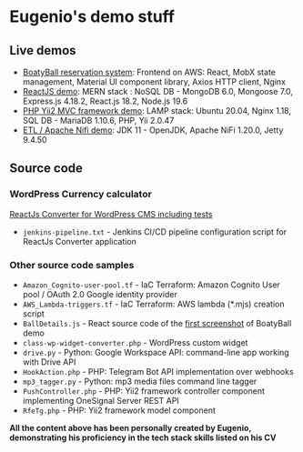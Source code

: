 
# Eugenio's demo stuff

## Live demos
- [BoatyBall reservation system](https://demo.4dates.net/bball): Frontend on AWS: React, MobX state management, Material UI component library, Axios HTTP client, Nginx
- [ReactJS demo](https://demo.4dates.net/react): MERN stack : NoSQL DB - MongoDB 6.0, Mongoose 7.0, Express.js 4.18.2, React.js 18.2, Node.js 19.6
- [PHP Yii2 MVC framework demo](https://demo.4dates.net/mvc): LAMP stack: Ubuntu 20.04, Nginx 1.18, SQL DB - MariaDB 1.10.6, PHP, Yii 2.0.47
- [ETL / Apache Nifi demo](https://demo.4dates.net/nifi): JDK 11 - OpenJDK, Apache NiFi 1.20.0, Jetty 9.4.50

## Source code

### WordPress Currency calculator

[ReactJs Converter for WordPress CMS including tests](/converter-widget-app/)

- `jenkins-pipeline.txt` - Jenkins CI/CD pipeline configuration script for ReactJs Converter application

### Other source code samples

- `Amazon_Cognito-user-pool.tf` - IaC Terraform: Amazon Cognito User pool / OAuth 2.0 Google identity provider
- `AWS_Lambda-triggers.tf` - IaC Terraform: AWS lambda (*.mjs) creation script
- `BallDetails.js` - React source code of the [first screenshot](https://demo.4dates.net/bball) of BoatyBall demo
- `class-wp-widget-converter.php` - WordPress custom widget
- `drive.py` - Python: Google Workspace API: command-line app working with Drive API
- `HookAction.php` - PHP: Telegram Bot API implementation over webhooks
- `mp3_tagger.py` - Python: mp3 media files command line tagger
- `PushController.php` - PHP: Yii2 framework controller component implementing OneSignal Server REST API
- `RfeTg.php` - PHP: Yii2 framework model component

**All the content above has been personally created by Eugenio,
demonstrating his proficiency in the tech stack skills listed on his CV**
